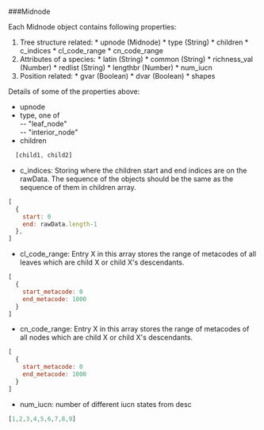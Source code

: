 ###Midnode


Each Midnode object contains following properties:

  1. Tree structure related:
    * upnode        (Midnode)
    * type          (String)
    * children 
    * c_indices
    * cl_code_range
    * cn_code_range
  2. Attributes of a species:
    * latin         (String)
    * common        (String)
    * richness_val  (Number)
    * redlist       (String)
    * lengthbr      (Number)
    * num_iucn
  3. Position related:
    * gvar          (Boolean)
    * dvar          (Boolean)
    * shapes
  
Details of some of the properties above:

  * upnode
  * type, one of  <br>
    \-\- "leaf_node" <br>
    \-\- "interior_node"
  * children
  ``` javascript
    [child1, child2]
  ```
  * c_indices: Storing where the children start and end indices are on the rawData. The sequence of the objects should be the same as the sequence of them in children array.
  ``` javascript
  [
    {
      start: 0
      end: rawData.length-1
    },
  ]
  ```
  * cl_code_range: Entry X in this array stores the range of metacodes of all leaves which are child X or child X's descendants.
  ``` javascript
  [
    {
      start_metacode: 0
      end_metacode: 1000
    }
  ]
  ```
  * cn_code_range: Entry X in this array stores the range of metacodes of all nodes which are child X or child X's descendants.
  ``` javascript
  [
    {
      start_metacode: 0
      end_metacode: 1000
    }
  ]
  ```
  
  * num_iucn: number of different iucn states from desc
  ``` javascript
  [1,2,3,4,5,6,7,8,9]
  ```
    
    
    